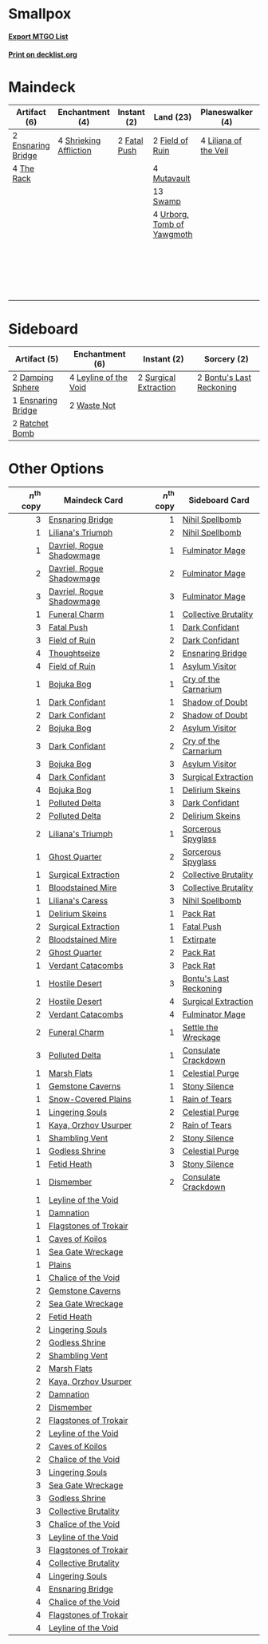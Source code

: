 # Smallpox

#### [Export MTGO List](../collection/Smallpox/Smallpox.txt)
#### [Print on decklist.org](http://decklist.org/?deckmain=1%09Bontu's%20Last%20Reckoning%0A2%09Collective%20Brutality%0A2%09Ensnaring%20Bridge%0A2%09Fatal%20Push%0A2%09Field%20of%20Ruin%0A4%09Inquisition%20of%20Kozilek%0A4%09Liliana%20of%20the%20Veil%0A4%09Mutavault%0A4%09Raven's%20Crime%0A4%09Shrieking%20Affliction%0A4%09Smallpox%0A13%09Swamp%0A4%09The%20Rack%0A3%09Thoughtseize%0A4%09Urborg,%20Tomb%20of%20Yawgmoth%0A3%09Wrench%20Mind&deckside=2%09Bontu's%20Last%20Reckoning%0A2%09Damping%20Sphere%0A1%09Ensnaring%20Bridge%0A4%09Leyline%20of%20the%20Void%0A2%09Ratchet%20Bomb%0A2%09Surgical%20Extraction%0A2%09Waste%20Not)
# Maindeck

|                                        Artifact (6)                                        |                                         Enchantment (4)                                         |                                      Instant (2)                                      |                                              Land (23)                                              |                                        Planeswalker (4)                                        |                                           Sorcery (21)                                            |
|--------------------------------------------------------------------------------------------|-------------------------------------------------------------------------------------------------|---------------------------------------------------------------------------------------|-----------------------------------------------------------------------------------------------------|------------------------------------------------------------------------------------------------|---------------------------------------------------------------------------------------------------|
|2 [Ensnaring Bridge](http://gatherer.wizards.com/Pages/Card/Details.aspx?multiverseid=15866)|4 [Shrieking Affliction](http://gatherer.wizards.com/Pages/Card/Details.aspx?multiverseid=265409)|2 [Fatal Push](http://gatherer.wizards.com/Pages/Card/Details.aspx?multiverseid=423724)|2 [Field of Ruin](http://gatherer.wizards.com/Pages/Card/Details.aspx?multiverseid=435415)           |4 [Liliana of the Veil](http://gatherer.wizards.com/Pages/Card/Details.aspx?multiverseid=235597)|1 [Bontu's Last Reckoning](http://gatherer.wizards.com/Pages/Card/Details.aspx?multiverseid=430749)|
|4 [The Rack](http://gatherer.wizards.com/Pages/Card/Details.aspx?multiverseid=1139)         |                                                                                                 |                                                                                       |4 [Mutavault](http://gatherer.wizards.com/Pages/Card/Details.aspx?multiverseid=370733)               |                                                                                                |2 [Collective Brutality](http://gatherer.wizards.com/Pages/Card/Details.aspx?multiverseid=414380)  |
|                                                                                            |                                                                                                 |                                                                                       |13 [Swamp](http://gatherer.wizards.com/Pages/Card/Details.aspx?multiverseid=439858)                  |                                                                                                |4 [Inquisition of Kozilek](http://gatherer.wizards.com/Pages/Card/Details.aspx?multiverseid=416897)|
|                                                                                            |                                                                                                 |                                                                                       |4 [Urborg, Tomb of Yawgmoth](http://gatherer.wizards.com/Pages/Card/Details.aspx?multiverseid=383425)|                                                                                                |4 [Raven's Crime](http://gatherer.wizards.com/Pages/Card/Details.aspx?multiverseid=153487)         |
|                                                                                            |                                                                                                 |                                                                                       |                                                                                                     |                                                                                                |4 [Smallpox](http://gatherer.wizards.com/Pages/Card/Details.aspx?multiverseid=382367)              |
|                                                                                            |                                                                                                 |                                                                                       |                                                                                                     |                                                                                                |3 [Thoughtseize](http://gatherer.wizards.com/Pages/Card/Details.aspx?multiverseid=438676)          |
|                                                                                            |                                                                                                 |                                                                                       |                                                                                                     |                                                                                                |3 [Wrench Mind](http://gatherer.wizards.com/Pages/Card/Details.aspx?multiverseid=438681)           |


# Sideboard

|                                        Artifact (5)                                        |                                        Enchantment (6)                                         |                                          Instant (2)                                           |                                            Sorcery (2)                                            |
|--------------------------------------------------------------------------------------------|------------------------------------------------------------------------------------------------|------------------------------------------------------------------------------------------------|---------------------------------------------------------------------------------------------------|
|2 [Damping Sphere](http://gatherer.wizards.com/Pages/Card/Details.aspx?multiverseid=443101) |4 [Leyline of the Void](http://gatherer.wizards.com/Pages/Card/Details.aspx?multiverseid=107682)|2 [Surgical Extraction](http://gatherer.wizards.com/Pages/Card/Details.aspx?multiverseid=397706)|2 [Bontu's Last Reckoning](http://gatherer.wizards.com/Pages/Card/Details.aspx?multiverseid=430749)|
|1 [Ensnaring Bridge](http://gatherer.wizards.com/Pages/Card/Details.aspx?multiverseid=15866)|2 [Waste Not](http://gatherer.wizards.com/Pages/Card/Details.aspx?multiverseid=420734)          |                                                                                                |                                                                                                   |
|2 [Ratchet Bomb](http://gatherer.wizards.com/Pages/Card/Details.aspx?multiverseid=370623)   |                                                                                                |                                                                                                |                                                                                                   |


# Other Options

|*n*<sup>th</sup> copy|                                           Maindeck Card                                            |*n*<sup>th</sup> copy|                                         Sideboard Card                                          |
|--------------------:|----------------------------------------------------------------------------------------------------|--------------------:|-------------------------------------------------------------------------------------------------|
|                    3|[Ensnaring Bridge](http://gatherer.wizards.com/Pages/Card/Details.aspx?multiverseid=15866)          |                    1|[Nihil Spellbomb](http://gatherer.wizards.com/Pages/Card/Details.aspx?multiverseid=442215)       |
|                    1|[Liliana's Triumph](http://gatherer.wizards.com/Pages/Card/Details.aspx?multiverseid=461025)        |                    2|[Nihil Spellbomb](http://gatherer.wizards.com/Pages/Card/Details.aspx?multiverseid=442215)       |
|                    1|[Davriel, Rogue Shadowmage](http://gatherer.wizards.com/Pages/Card/Details.aspx?multiverseid=461010)|                    1|[Fulminator Mage](http://gatherer.wizards.com/Pages/Card/Details.aspx?multiverseid=397686)       |
|                    2|[Davriel, Rogue Shadowmage](http://gatherer.wizards.com/Pages/Card/Details.aspx?multiverseid=461010)|                    2|[Fulminator Mage](http://gatherer.wizards.com/Pages/Card/Details.aspx?multiverseid=397686)       |
|                    3|[Davriel, Rogue Shadowmage](http://gatherer.wizards.com/Pages/Card/Details.aspx?multiverseid=461010)|                    3|[Fulminator Mage](http://gatherer.wizards.com/Pages/Card/Details.aspx?multiverseid=397686)       |
|                    1|[Funeral Charm](http://gatherer.wizards.com/Pages/Card/Details.aspx?multiverseid=108895)            |                    1|[Collective Brutality](http://gatherer.wizards.com/Pages/Card/Details.aspx?multiverseid=414380)  |
|                    3|[Fatal Push](http://gatherer.wizards.com/Pages/Card/Details.aspx?multiverseid=423724)               |                    1|[Dark Confidant](http://gatherer.wizards.com/Pages/Card/Details.aspx?multiverseid=397731)        |
|                    3|[Field of Ruin](http://gatherer.wizards.com/Pages/Card/Details.aspx?multiverseid=435415)            |                    2|[Dark Confidant](http://gatherer.wizards.com/Pages/Card/Details.aspx?multiverseid=397731)        |
|                    4|[Thoughtseize](http://gatherer.wizards.com/Pages/Card/Details.aspx?multiverseid=438676)             |                    2|[Ensnaring Bridge](http://gatherer.wizards.com/Pages/Card/Details.aspx?multiverseid=15866)       |
|                    4|[Field of Ruin](http://gatherer.wizards.com/Pages/Card/Details.aspx?multiverseid=435415)            |                    1|[Asylum Visitor](http://gatherer.wizards.com/Pages/Card/Details.aspx?multiverseid=409846)        |
|                    1|[Bojuka Bog](http://gatherer.wizards.com/Pages/Card/Details.aspx?multiverseid=376269)               |                    1|[Cry of the Carnarium](http://gatherer.wizards.com/Pages/Card/Details.aspx?multiverseid=457214)  |
|                    1|[Dark Confidant](http://gatherer.wizards.com/Pages/Card/Details.aspx?multiverseid=397731)           |                    1|[Shadow of Doubt](http://gatherer.wizards.com/Pages/Card/Details.aspx?multiverseid=83827)        |
|                    2|[Dark Confidant](http://gatherer.wizards.com/Pages/Card/Details.aspx?multiverseid=397731)           |                    2|[Shadow of Doubt](http://gatherer.wizards.com/Pages/Card/Details.aspx?multiverseid=83827)        |
|                    2|[Bojuka Bog](http://gatherer.wizards.com/Pages/Card/Details.aspx?multiverseid=376269)               |                    2|[Asylum Visitor](http://gatherer.wizards.com/Pages/Card/Details.aspx?multiverseid=409846)        |
|                    3|[Dark Confidant](http://gatherer.wizards.com/Pages/Card/Details.aspx?multiverseid=397731)           |                    2|[Cry of the Carnarium](http://gatherer.wizards.com/Pages/Card/Details.aspx?multiverseid=457214)  |
|                    3|[Bojuka Bog](http://gatherer.wizards.com/Pages/Card/Details.aspx?multiverseid=376269)               |                    3|[Asylum Visitor](http://gatherer.wizards.com/Pages/Card/Details.aspx?multiverseid=409846)        |
|                    4|[Dark Confidant](http://gatherer.wizards.com/Pages/Card/Details.aspx?multiverseid=397731)           |                    3|[Surgical Extraction](http://gatherer.wizards.com/Pages/Card/Details.aspx?multiverseid=397706)   |
|                    4|[Bojuka Bog](http://gatherer.wizards.com/Pages/Card/Details.aspx?multiverseid=376269)               |                    1|[Delirium Skeins](http://gatherer.wizards.com/Pages/Card/Details.aspx?multiverseid=107435)       |
|                    1|[Polluted Delta](http://gatherer.wizards.com/Pages/Card/Details.aspx?multiverseid=405104)           |                    3|[Dark Confidant](http://gatherer.wizards.com/Pages/Card/Details.aspx?multiverseid=397731)        |
|                    2|[Polluted Delta](http://gatherer.wizards.com/Pages/Card/Details.aspx?multiverseid=405104)           |                    2|[Delirium Skeins](http://gatherer.wizards.com/Pages/Card/Details.aspx?multiverseid=107435)       |
|                    2|[Liliana's Triumph](http://gatherer.wizards.com/Pages/Card/Details.aspx?multiverseid=461025)        |                    1|[Sorcerous Spyglass](http://gatherer.wizards.com/Pages/Card/Details.aspx?multiverseid=435407)    |
|                    1|[Ghost Quarter](http://gatherer.wizards.com/Pages/Card/Details.aspx?multiverseid=389534)            |                    2|[Sorcerous Spyglass](http://gatherer.wizards.com/Pages/Card/Details.aspx?multiverseid=435407)    |
|                    1|[Surgical Extraction](http://gatherer.wizards.com/Pages/Card/Details.aspx?multiverseid=397706)      |                    2|[Collective Brutality](http://gatherer.wizards.com/Pages/Card/Details.aspx?multiverseid=414380)  |
|                    1|[Bloodstained Mire](http://gatherer.wizards.com/Pages/Card/Details.aspx?multiverseid=405094)        |                    3|[Collective Brutality](http://gatherer.wizards.com/Pages/Card/Details.aspx?multiverseid=414380)  |
|                    1|[Liliana's Caress](http://gatherer.wizards.com/Pages/Card/Details.aspx?multiverseid=205035)         |                    3|[Nihil Spellbomb](http://gatherer.wizards.com/Pages/Card/Details.aspx?multiverseid=442215)       |
|                    1|[Delirium Skeins](http://gatherer.wizards.com/Pages/Card/Details.aspx?multiverseid=107435)          |                    1|[Pack Rat](http://gatherer.wizards.com/Pages/Card/Details.aspx?multiverseid=253624)              |
|                    2|[Surgical Extraction](http://gatherer.wizards.com/Pages/Card/Details.aspx?multiverseid=397706)      |                    1|[Fatal Push](http://gatherer.wizards.com/Pages/Card/Details.aspx?multiverseid=423724)            |
|                    2|[Bloodstained Mire](http://gatherer.wizards.com/Pages/Card/Details.aspx?multiverseid=405094)        |                    1|[Extirpate](http://gatherer.wizards.com/Pages/Card/Details.aspx?multiverseid=370384)             |
|                    2|[Ghost Quarter](http://gatherer.wizards.com/Pages/Card/Details.aspx?multiverseid=389534)            |                    2|[Pack Rat](http://gatherer.wizards.com/Pages/Card/Details.aspx?multiverseid=253624)              |
|                    1|[Verdant Catacombs](http://gatherer.wizards.com/Pages/Card/Details.aspx?multiverseid=405113)        |                    3|[Pack Rat](http://gatherer.wizards.com/Pages/Card/Details.aspx?multiverseid=253624)              |
|                    1|[Hostile Desert](http://gatherer.wizards.com/Pages/Card/Details.aspx?multiverseid=430867)           |                    3|[Bontu's Last Reckoning](http://gatherer.wizards.com/Pages/Card/Details.aspx?multiverseid=430749)|
|                    2|[Hostile Desert](http://gatherer.wizards.com/Pages/Card/Details.aspx?multiverseid=430867)           |                    4|[Surgical Extraction](http://gatherer.wizards.com/Pages/Card/Details.aspx?multiverseid=397706)   |
|                    2|[Verdant Catacombs](http://gatherer.wizards.com/Pages/Card/Details.aspx?multiverseid=405113)        |                    4|[Fulminator Mage](http://gatherer.wizards.com/Pages/Card/Details.aspx?multiverseid=397686)       |
|                    2|[Funeral Charm](http://gatherer.wizards.com/Pages/Card/Details.aspx?multiverseid=108895)            |                    1|[Settle the Wreckage](http://gatherer.wizards.com/Pages/Card/Details.aspx?multiverseid=435186)   |
|                    3|[Polluted Delta](http://gatherer.wizards.com/Pages/Card/Details.aspx?multiverseid=405104)           |                    1|[Consulate Crackdown](http://gatherer.wizards.com/Pages/Card/Details.aspx?multiverseid=423678)   |
|                    1|[Marsh Flats](http://gatherer.wizards.com/Pages/Card/Details.aspx?multiverseid=405101)              |                    1|[Celestial Purge](http://gatherer.wizards.com/Pages/Card/Details.aspx?multiverseid=183055)       |
|                    1|[Gemstone Caverns](http://gatherer.wizards.com/Pages/Card/Details.aspx?multiverseid=122094)         |                    1|[Stony Silence](http://gatherer.wizards.com/Pages/Card/Details.aspx?multiverseid=247425)         |
|                    1|[Snow-Covered Plains](http://gatherer.wizards.com/Pages/Card/Details.aspx?multiverseid=121267)      |                    1|[Rain of Tears](http://gatherer.wizards.com/Pages/Card/Details.aspx?multiverseid=135220)         |
|                    1|[Lingering Souls](http://gatherer.wizards.com/Pages/Card/Details.aspx?multiverseid=368485)          |                    2|[Celestial Purge](http://gatherer.wizards.com/Pages/Card/Details.aspx?multiverseid=183055)       |
|                    1|[Kaya, Orzhov Usurper](http://gatherer.wizards.com/Pages/Card/Details.aspx?multiverseid=457330)     |                    2|[Rain of Tears](http://gatherer.wizards.com/Pages/Card/Details.aspx?multiverseid=135220)         |
|                    1|[Shambling Vent](http://gatherer.wizards.com/Pages/Card/Details.aspx?multiverseid=402031)           |                    2|[Stony Silence](http://gatherer.wizards.com/Pages/Card/Details.aspx?multiverseid=247425)         |
|                    1|[Godless Shrine](http://gatherer.wizards.com/Pages/Card/Details.aspx?multiverseid=405099)           |                    3|[Celestial Purge](http://gatherer.wizards.com/Pages/Card/Details.aspx?multiverseid=183055)       |
|                    1|[Fetid Heath](http://gatherer.wizards.com/Pages/Card/Details.aspx?multiverseid=442227)              |                    3|[Stony Silence](http://gatherer.wizards.com/Pages/Card/Details.aspx?multiverseid=247425)         |
|                    1|[Dismember](http://gatherer.wizards.com/Pages/Card/Details.aspx?multiverseid=382182)                |                    2|[Consulate Crackdown](http://gatherer.wizards.com/Pages/Card/Details.aspx?multiverseid=423678)   |
|                    1|[Leyline of the Void](http://gatherer.wizards.com/Pages/Card/Details.aspx?multiverseid=107682)      |                     |                                                                                                 |
|                    1|[Damnation](http://gatherer.wizards.com/Pages/Card/Details.aspx?multiverseid=425888)                |                     |                                                                                                 |
|                    1|[Flagstones of Trokair](http://gatherer.wizards.com/Pages/Card/Details.aspx?multiverseid=116733)    |                     |                                                                                                 |
|                    1|[Caves of Koilos](http://gatherer.wizards.com/Pages/Card/Details.aspx?multiverseid=129497)          |                     |                                                                                                 |
|                    1|[Sea Gate Wreckage](http://gatherer.wizards.com/Pages/Card/Details.aspx?multiverseid=407687)        |                     |                                                                                                 |
|                    1|[Plains](http://gatherer.wizards.com/Pages/Card/Details.aspx?multiverseid=439856)                   |                     |                                                                                                 |
|                    1|[Chalice of the Void](http://gatherer.wizards.com/Pages/Card/Details.aspx?multiverseid=442211)      |                     |                                                                                                 |
|                    2|[Gemstone Caverns](http://gatherer.wizards.com/Pages/Card/Details.aspx?multiverseid=122094)         |                     |                                                                                                 |
|                    2|[Sea Gate Wreckage](http://gatherer.wizards.com/Pages/Card/Details.aspx?multiverseid=407687)        |                     |                                                                                                 |
|                    2|[Fetid Heath](http://gatherer.wizards.com/Pages/Card/Details.aspx?multiverseid=442227)              |                     |                                                                                                 |
|                    2|[Lingering Souls](http://gatherer.wizards.com/Pages/Card/Details.aspx?multiverseid=368485)          |                     |                                                                                                 |
|                    2|[Godless Shrine](http://gatherer.wizards.com/Pages/Card/Details.aspx?multiverseid=405099)           |                     |                                                                                                 |
|                    2|[Shambling Vent](http://gatherer.wizards.com/Pages/Card/Details.aspx?multiverseid=402031)           |                     |                                                                                                 |
|                    2|[Marsh Flats](http://gatherer.wizards.com/Pages/Card/Details.aspx?multiverseid=405101)              |                     |                                                                                                 |
|                    2|[Kaya, Orzhov Usurper](http://gatherer.wizards.com/Pages/Card/Details.aspx?multiverseid=457330)     |                     |                                                                                                 |
|                    2|[Damnation](http://gatherer.wizards.com/Pages/Card/Details.aspx?multiverseid=425888)                |                     |                                                                                                 |
|                    2|[Dismember](http://gatherer.wizards.com/Pages/Card/Details.aspx?multiverseid=382182)                |                     |                                                                                                 |
|                    2|[Flagstones of Trokair](http://gatherer.wizards.com/Pages/Card/Details.aspx?multiverseid=116733)    |                     |                                                                                                 |
|                    2|[Leyline of the Void](http://gatherer.wizards.com/Pages/Card/Details.aspx?multiverseid=107682)      |                     |                                                                                                 |
|                    2|[Caves of Koilos](http://gatherer.wizards.com/Pages/Card/Details.aspx?multiverseid=129497)          |                     |                                                                                                 |
|                    2|[Chalice of the Void](http://gatherer.wizards.com/Pages/Card/Details.aspx?multiverseid=442211)      |                     |                                                                                                 |
|                    3|[Lingering Souls](http://gatherer.wizards.com/Pages/Card/Details.aspx?multiverseid=368485)          |                     |                                                                                                 |
|                    3|[Sea Gate Wreckage](http://gatherer.wizards.com/Pages/Card/Details.aspx?multiverseid=407687)        |                     |                                                                                                 |
|                    3|[Godless Shrine](http://gatherer.wizards.com/Pages/Card/Details.aspx?multiverseid=405099)           |                     |                                                                                                 |
|                    3|[Collective Brutality](http://gatherer.wizards.com/Pages/Card/Details.aspx?multiverseid=414380)     |                     |                                                                                                 |
|                    3|[Chalice of the Void](http://gatherer.wizards.com/Pages/Card/Details.aspx?multiverseid=442211)      |                     |                                                                                                 |
|                    3|[Leyline of the Void](http://gatherer.wizards.com/Pages/Card/Details.aspx?multiverseid=107682)      |                     |                                                                                                 |
|                    3|[Flagstones of Trokair](http://gatherer.wizards.com/Pages/Card/Details.aspx?multiverseid=116733)    |                     |                                                                                                 |
|                    4|[Collective Brutality](http://gatherer.wizards.com/Pages/Card/Details.aspx?multiverseid=414380)     |                     |                                                                                                 |
|                    4|[Lingering Souls](http://gatherer.wizards.com/Pages/Card/Details.aspx?multiverseid=368485)          |                     |                                                                                                 |
|                    4|[Ensnaring Bridge](http://gatherer.wizards.com/Pages/Card/Details.aspx?multiverseid=15866)          |                     |                                                                                                 |
|                    4|[Chalice of the Void](http://gatherer.wizards.com/Pages/Card/Details.aspx?multiverseid=442211)      |                     |                                                                                                 |
|                    4|[Flagstones of Trokair](http://gatherer.wizards.com/Pages/Card/Details.aspx?multiverseid=116733)    |                     |                                                                                                 |
|                    4|[Leyline of the Void](http://gatherer.wizards.com/Pages/Card/Details.aspx?multiverseid=107682)      |                     |                                                                                                 |

